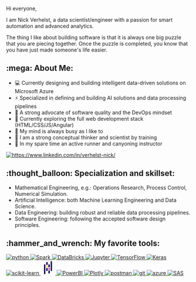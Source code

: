 Hi everyone,

I am Nick Verhelst, a data scientist/engineer with a passion for smart automation and advanced analytics.

The thing I like about building software is that it is always one big puzzle that you are piecing together. Once the puzzle is completed, you know that you have just made someone's life easier.

<h2 align="left"> :mega: About Me:</h2>

- :computer: Currently designing and building intelligent data-driven solutions on Microsoft Azure
- :zap: Specialized in defining and building AI solutions and data processing pipelines
- :robot: A strong advocate of software quality and the DevOps mindset
- :mag_right: Currently exploring the full web development stack (HTML/CSS/JS/Angular)
- :rocket: My mind is always busy as I like to 
- :microscope: I am a strong conceptual thinker and scientist by training
- :running: In my spare time an active runner and canyoning instructor

<a href="https://www.linkedin.com/in/verhelst-nick/" target="_blank"> <img src="https://www.vectorlogo.zone/logos/linkedin/linkedin-tile.svg" alt="https://www.linkedin.com/in/verhelst-nick/" width="30" height="30"/> </a>

<h2 align="left">:thought_balloon: Specialization and skillset:</h2>

- Mathematical Engineering, e.g.: Operations Research, Process Control, Numerical Simulation.
- Artificial Intelligence: both Machine Learning Engineering and Data Science.
- Data Engineering: building robust and reliable data processing pipelines.
- Software Engineering: following the accepted software design principles.

<h2 align="left">:hammer_and_wrench: My favorite tools:</h2>
<a href="https://www.python.org/" target="_blank"> <img src="https://www.vectorlogo.zone/logos/python/python-icon.svg" alt="python" width="40" height="40"/> </a>
<a href="https://spark.apache.org/" target="_blank"> <img src="https://www.vectorlogo.zone/logos/apache_spark/apache_spark-icon.svg" alt="Spark" width="40" height="40"/> </a>
<a href="https://databricks.com/" target="_blank"> <img src="https://www.vectorlogo.zone/logos/databricks/databricks-icon.svg" alt="DataBricks" width="40" height="40"/> </a>
<a href="https://jupyter.org/" target="_blank"> <img src="https://www.vectorlogo.zone/logos/jupyter/jupyter-icon.svg" alt="Jupyter" width="40" height="40"/> </a>
<a href="https://www.tensorflow.org/" target="_blank"> <img src="https://www.vectorlogo.zone/logos/tensorflow/tensorflow-icon.svg" alt="TensorFlow" width="40" height="40"/> </a>
<a href="https://keras.io/" target="_blank"> <img src="https://upload.wikimedia.org/wikipedia/commons/a/ae/Keras_logo.svg" alt="Keras" width="40" height="40"/> </a>
<a href="https://scikit-learn.org/stable/" target="_blank"> <img src="https://upload.wikimedia.org/wikipedia/commons/0/05/Scikit_learn_logo_small.svg" alt="scikit-learn" width="40" height="40"/> </a>
<a href="https://pandas.pydata.org/" target="_blank"> <img src="https://raw.githubusercontent.com/devicons/devicon/master/icons/pandas/pandas-original.svg" alt="pandas" width="40" height="40"/> </a>
<a href="https://powerbi.microsoft.com/en-us/" target="_blank"> <img src="https://www.vectorlogo.zone/logos/microsoft_powerbi/microsoft_powerbi-icon.svg" alt="PowerBI" width="40" height="40"/> </a>
<a href="https://plotly.com/" target="_blank"> <img src="https://www.vectorlogo.zone/logos/plot_ly/plot_ly-icon.svg" alt="Plotly" width="40" height="40"/> </a>
<a href="https://www.postman.com/" target="_blank"> <img src="https://www.vectorlogo.zone/logos/getpostman/getpostman-icon.svg" alt="postman" width="40" height="40"/> </a>
<a href="https://git-scm.com/" target="_blank"> <img src="https://www.vectorlogo.zone/logos/git-scm/git-scm-icon.svg" alt="git" width="40" height="40"/> </a>
<a href="https://azure.microsoft.com/en-us/" target="_blank"> <img src="https://www.vectorlogo.zone/logos/microsoft_azure/microsoft_azure-icon.svg" alt="azure" width="40" height="40"/> </a>
<a href="https://www.sas.com/" target="_blank"> <img src="https://www.vectorlogo.zone/logos/sas/sas-icon.svg" alt="SAS" width="40" height="40"/> </a>


<!---
NickVerhelst/NickVerhelst is a ✨ special ✨ repository because its `README.md` (this file) appears on your GitHub profile.
You can click the Preview link to take a look at your changes.

To add in time to tools: Jenkins, HTML, CSS, JavaScript, Angular, Docker, Kubernetes, Flask

Goede site voor logos: https://www.vectorlogo.zone/
--->

